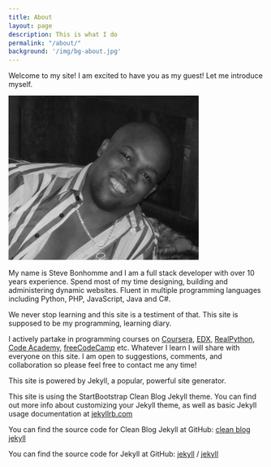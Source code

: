 ```yaml
---
title: About
layout: page
description: This is what I do
permalink: "/about/"
background: '/img/bg-about.jpg'
---
```


Welcome to my site! I am excited to have you as my guest! Let me introduce myself.

![My Photo](/img/bio-photo.jpg)

My name is Steve Bonhomme and I am a full stack developer with over 10 years experience. Spend most of my time designing, building and administering dynamic websites. Fluent in multiple programming languages including Python, PHP, JavaScript, Java and C#.

We never stop learning and this site is a testiment of that. This site is supposed to be my programming, learning diary.

I actively partake in programming courses on [Coursera](http://coursera.org), [EDX](http://edx.org), [RealPython](http://realpython.com), [Code Academy](http://codecademy.com), [freeCodeCamp](http://freecodecamp.org) etc. Whatever I learn I will share with everyone on this site.  I am open to suggestions, comments, and collaboration so please feel free to contact me any time!

This site is powered by Jekyll, a popular, powerful site generator. 

This site is using the StartBootstrap Clean Blog Jekyll theme. You can find out more info about customizing your Jekyll theme, as well as basic Jekyll usage documentation at [jekyllrb.com](https://jekyllrb.com/)

You can find the source code for Clean Blog Jekyll at GitHub:
[clean blog jekyll](https://github.com/StartBootstrap/startbootstrap-clean-blog-jekyll)

You can find the source code for Jekyll at GitHub:
[jekyll][jekyll-organization] /
[jekyll](https://github.com/jekyll/jekyll)

[jekyll-organization]: https://github.com/jekyll
